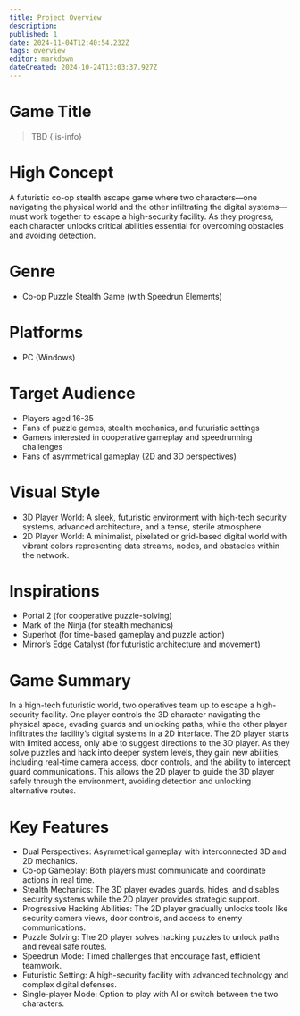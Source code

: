 ```yaml
---
title: Project Overview
description: 
published: 1
date: 2024-11-04T12:40:54.232Z
tags: overview
editor: markdown
dateCreated: 2024-10-24T13:03:37.927Z
---
```


# Game Title

> TBD
{.is-info}

# High Concept

A futuristic co-op stealth escape game where two characters—one navigating the physical world and the other infiltrating the digital systems—must work together to escape a high-security facility. As they progress, each character unlocks critical abilities essential for overcoming obstacles and avoiding detection.

# Genre

- Co-op Puzzle Stealth Game (with Speedrun Elements)

# Platforms

- PC (Windows)

# Target Audience

- Players aged 16-35
- Fans of puzzle games, stealth mechanics, and futuristic settings
- Gamers interested in cooperative gameplay and speedrunning challenges
- Fans of asymmetrical gameplay (2D and 3D perspectives)

# Visual Style

- 3D Player World: A sleek, futuristic environment with high-tech security systems, advanced architecture, and a tense, sterile atmosphere.
- 2D Player World: A minimalist, pixelated or grid-based digital world with vibrant colors representing data streams, nodes, and obstacles within the network.

# Inspirations

- Portal 2 (for cooperative puzzle-solving)
- Mark of the Ninja (for stealth mechanics)
- Superhot (for time-based gameplay and puzzle action)
- Mirror’s Edge Catalyst (for futuristic architecture and movement)

# Game Summary

In a high-tech futuristic world, two operatives team up to escape a high-security facility. One player controls the 3D character navigating the physical space, evading guards and unlocking paths, while the other player infiltrates the facility’s digital systems in a 2D interface. The 2D player starts with limited access, only able to suggest directions to the 3D player. As they solve puzzles and hack into deeper system levels, they gain new abilities, including real-time camera access, door controls, and the ability to intercept guard communications. This allows the 2D player to guide the 3D player safely through the environment, avoiding detection and unlocking alternative routes.

# Key Features

- Dual Perspectives: Asymmetrical gameplay with interconnected 3D and 2D mechanics.
- Co-op Gameplay: Both players must communicate and coordinate actions in real time.
- Stealth Mechanics: The 3D player evades guards, hides, and disables security systems while the 2D player provides strategic support.
- Progressive Hacking Abilities: The 2D player gradually unlocks tools like security camera views, door controls, and access to enemy communications.
- Puzzle Solving: The 2D player solves hacking puzzles to unlock paths and reveal safe routes.
- Speedrun Mode: Timed challenges that encourage fast, efficient teamwork.
- Futuristic Setting: A high-security facility with advanced technology and complex digital defenses.
- Single-player Mode: Option to play with AI or switch between the two characters.